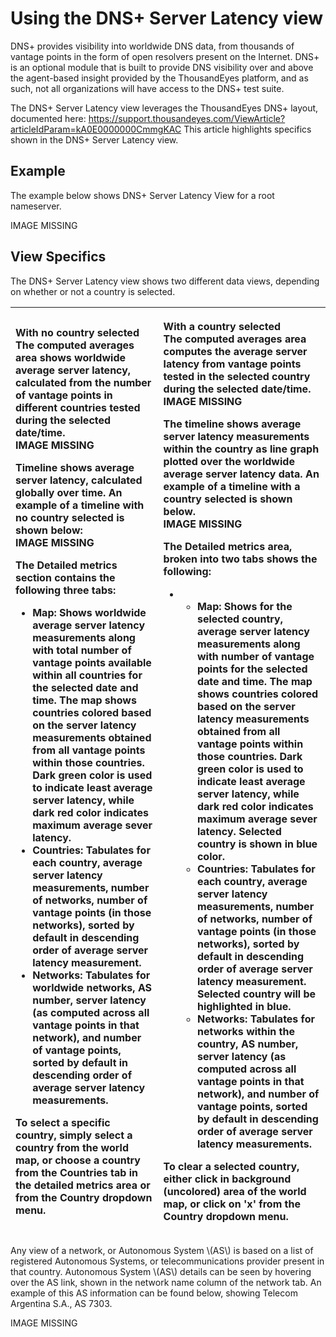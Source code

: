 # Using the DNS+ Server Latency view

DNS+ provides visibility into worldwide DNS data, from thousands of vantage points in the form of open resolvers present on the Internet.  DNS+ is an optional module that is built to provide DNS visibility over and above the agent-based insight provided by the ThousandEyes platform, and as such, not all organizations will have access to the DNS+ test suite.  

The DNS+ Server Latency view leverages the ThousandEyes DNS+ layout, documented here: https://support.thousandeyes.com/ViewArticle?articleIdParam=kA0E0000000CmmgKAC  This article highlights specifics shown in the DNS+ Server Latency view.

## Example

The example below shows DNS+ Server Latency View for a root nameserver. 

IMAGE MISSING

## View Specifics

The DNS+ Server Latency view shows two different data views, depending on whether or not a country is selected.

<table>
  <thead>
    <tr>
      <th style="text-align:left">
        <p>With no country selected
          <br />The computed averages area shows worldwide average server latency, calculated
          from the number of vantage points in different countries tested during
          the selected date/time.
          <br />IMAGE MISSING</p>
        <p>Timeline shows average server latency, calculated globally over time.
          An example of a timeline with no country selected is shown below:
          <br />IMAGE MISSING</p>
        <p>The Detailed metrics section contains the following three tabs:</p>
        <ul>
          <li>Map: Shows worldwide average server latency measurements along with total
            number of vantage points available within all countries for the selected
            date and time. The map shows countries colored based on the server latency
            measurements obtained from all vantage points within those countries. Dark
            green color is used to indicate least average server latency, while dark
            red color indicates maximum average sever latency.</li>
          <li>Countries: Tabulates for each country, average server latency measurements,
            number of networks, number of vantage points (in those networks), sorted
            by default in descending order of average server latency measurement.</li>
          <li>Networks: Tabulates for worldwide networks, AS number, server latency
            (as computed across all vantage points in that network), and number of
            vantage points, sorted by default in descending order of average server
            latency measurements.</li>
        </ul>
        <p>To select a specific country, simply select a country from the world map,
          or choose a country from the Countries tab in the detailed metrics area
          or from the Country dropdown menu.</p>
      </th>
      <th style="text-align:left">
        <p>With a country selected
          <br />The computed averages area computes the average server latency from vantage
          points tested in the selected country during the selected date/time.
          <br
          />IMAGE MISSING</p>
        <p>The timeline shows average server latency measurements within the country
          as line graph plotted over the worldwide average server latency data. An
          example of a timeline with a country selected is shown below.
          <br />IMAGE MISSING</p>
        <p>The Detailed metrics area, broken into two tabs shows the following:</p>
        <ul>
          <li>
            <ul>
              <li>Map: Shows for the selected country, average server latency measurements
                along with number of vantage points for the selected date and time. The
                map shows countries colored based on the server latency measurements obtained
                from all vantage points within those countries. Dark green color is used
                to indicate least average server latency, while dark red color indicates
                maximum average sever latency. Selected country is shown in blue color.</li>
              <li>Countries: Tabulates for each country, average server latency measurements,
                number of networks, number of vantage points (in those networks), sorted
                by default in descending order of average server latency measurement. Selected
                country will be highlighted in blue.</li>
              <li>Networks: Tabulates for networks within the country, AS number, server
                latency (as computed across all vantage points in that network), and number
                of vantage points, sorted by default in descending order of average server
                latency measurements.</li>
            </ul>
          </li>
        </ul>
        <p>To clear a selected country, either click in background (uncolored) area
          of the world map, or click on &apos;x&apos; from the Country dropdown menu.</p>
      </th>
    </tr>
  </thead>
  <tbody></tbody>
</table>Any view of a network, or Autonomous System \(AS\) is based on a list of registered Autonomous Systems, or telecommunications provider present in that country.  Autonomous System \(AS\) details can be seen by hovering over the AS link, shown in the network name column of the network tab.  An example of this AS information can be found below, showing Telecom Argentina S.A., AS 7303.

IMAGE MISSING

